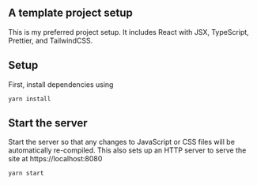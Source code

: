 ## A template project setup

This is my preferred project setup. It includes React with JSX, TypeScript, Prettier, and TailwindCSS.

## Setup

First, install dependencies using

    yarn install

## Start the server

Start the server so that any changes to JavaScript or CSS files will be automatically re-compiled. This also sets up an HTTP server to serve the site at https://localhost:8080

    yarn start
